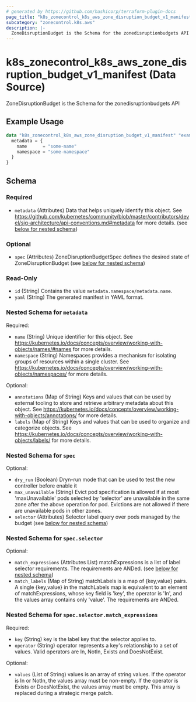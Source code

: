 ```yaml
---
# generated by https://github.com/hashicorp/terraform-plugin-docs
page_title: "k8s_zonecontrol_k8s_aws_zone_disruption_budget_v1_manifest Data Source - terraform-provider-k8s"
subcategory: "zonecontrol.k8s.aws"
description: |-
  ZoneDisruptionBudget is the Schema for the zonedisruptionbudgets API
---
```


# k8s_zonecontrol_k8s_aws_zone_disruption_budget_v1_manifest (Data Source)

ZoneDisruptionBudget is the Schema for the zonedisruptionbudgets API

## Example Usage

```terraform
data "k8s_zonecontrol_k8s_aws_zone_disruption_budget_v1_manifest" "example" {
  metadata = {
    name      = "some-name"
    namespace = "some-namespace"
  }
}
```

<!-- schema generated by tfplugindocs -->
## Schema

### Required

- `metadata` (Attributes) Data that helps uniquely identify this object. See https://github.com/kubernetes/community/blob/master/contributors/devel/sig-architecture/api-conventions.md#metadata for more details. (see [below for nested schema](#nestedatt--metadata))

### Optional

- `spec` (Attributes) ZoneDisruptionBudgetSpec defines the desired state of ZoneDisruptionBudget (see [below for nested schema](#nestedatt--spec))

### Read-Only

- `id` (String) Contains the value `metadata.namespace/metadata.name`.
- `yaml` (String) The generated manifest in YAML format.

<a id="nestedatt--metadata"></a>
### Nested Schema for `metadata`

Required:

- `name` (String) Unique identifier for this object. See https://kubernetes.io/docs/concepts/overview/working-with-objects/names/#names for more details.
- `namespace` (String) Namespaces provides a mechanism for isolating groups of resources within a single cluster. See https://kubernetes.io/docs/concepts/overview/working-with-objects/namespaces/ for more details.

Optional:

- `annotations` (Map of String) Keys and values that can be used by external tooling to store and retrieve arbitrary metadata about this object. See https://kubernetes.io/docs/concepts/overview/working-with-objects/annotations/ for more details.
- `labels` (Map of String) Keys and values that can be used to organize and categorize objects. See https://kubernetes.io/docs/concepts/overview/working-with-objects/labels/ for more details.


<a id="nestedatt--spec"></a>
### Nested Schema for `spec`

Optional:

- `dry_run` (Boolean) Dryn-run mode that can be used to test the new controller before enable it
- `max_unavailable` (String) Evict pod specification is allowed if at most 'maxUnavailable' pods selected by 'selector' are unavailable in the same zone after the above operation for pod. Evictions are not allowed if there are unavailable pods in other zones.
- `selector` (Attributes) Selector label query over pods managed by the budget (see [below for nested schema](#nestedatt--spec--selector))

<a id="nestedatt--spec--selector"></a>
### Nested Schema for `spec.selector`

Optional:

- `match_expressions` (Attributes List) matchExpressions is a list of label selector requirements. The requirements are ANDed. (see [below for nested schema](#nestedatt--spec--selector--match_expressions))
- `match_labels` (Map of String) matchLabels is a map of {key,value} pairs. A single {key,value} in the matchLabels map is equivalent to an element of matchExpressions, whose key field is 'key', the operator is 'In', and the values array contains only 'value'. The requirements are ANDed.

<a id="nestedatt--spec--selector--match_expressions"></a>
### Nested Schema for `spec.selector.match_expressions`

Required:

- `key` (String) key is the label key that the selector applies to.
- `operator` (String) operator represents a key's relationship to a set of values. Valid operators are In, NotIn, Exists and DoesNotExist.

Optional:

- `values` (List of String) values is an array of string values. If the operator is In or NotIn, the values array must be non-empty. If the operator is Exists or DoesNotExist, the values array must be empty. This array is replaced during a strategic merge patch.
